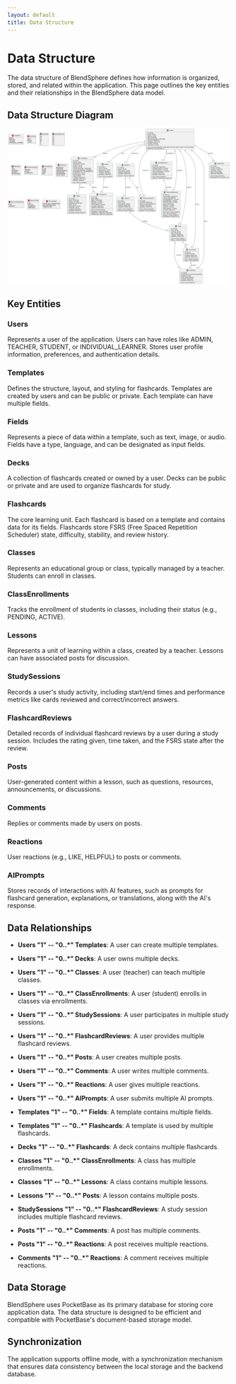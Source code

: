 ```yaml
---
layout: default
title: Data Structure
---
```


# Data Structure

The data structure of BlendSphere defines how information is organized, stored, and related within the application. This page outlines the key entities and their relationships in the BlendSphere data model.

## Data Structure Diagram

![Data Structure Diagram](../diagrams/images/BlendSphere%20Data%20Structure%20-%20PocketBase%20Compatible.png)

## Key Entities

### Users

Represents a user of the application. Users can have roles like ADMIN, TEACHER, STUDENT, or INDIVIDUAL_LEARNER. Stores user profile information, preferences, and authentication details.

### Templates

Defines the structure, layout, and styling for flashcards. Templates are created by users and can be public or private. Each template can have multiple fields.

### Fields

Represents a piece of data within a template, such as text, image, or audio. Fields have a type, language, and can be designated as input fields.

### Decks

A collection of flashcards created or owned by a user. Decks can be public or private and are used to organize flashcards for study.

### Flashcards

The core learning unit. Each flashcard is based on a template and contains data for its fields. Flashcards store FSRS (Free Spaced Repetition Scheduler) state, difficulty, stability, and review history.

### Classes

Represents an educational group or class, typically managed by a teacher. Students can enroll in classes.

### ClassEnrollments

Tracks the enrollment of students in classes, including their status (e.g., PENDING, ACTIVE).

### Lessons

Represents a unit of learning within a class, created by a teacher. Lessons can have associated posts for discussion.

### StudySessions

Records a user's study activity, including start/end times and performance metrics like cards reviewed and correct/incorrect answers.

### FlashcardReviews

Detailed records of individual flashcard reviews by a user during a study session. Includes the rating given, time taken, and the FSRS state after the review.

### Posts

User-generated content within a lesson, such as questions, resources, announcements, or discussions.

### Comments

Replies or comments made by users on posts.

### Reactions

User reactions (e.g., LIKE, HELPFUL) to posts or comments.

### AIPrompts

Stores records of interactions with AI features, such as prompts for flashcard generation, explanations, or translations, along with the AI's response.

## Data Relationships

- **Users "1" -- "0..\*" Templates**: A user can create multiple templates.
- **Users "1" -- "0..\*" Decks**: A user owns multiple decks.
- **Users "1" -- "0..\*" Classes**: A user (teacher) can teach multiple classes.
- **Users "1" -- "0..\*" ClassEnrollments**: A user (student) enrolls in classes via enrollments.
- **Users "1" -- "0..\*" StudySessions**: A user participates in multiple study sessions.
- **Users "1" -- "0..\*" FlashcardReviews**: A user provides multiple flashcard reviews.
- **Users "1" -- "0..\*" Posts**: A user creates multiple posts.
- **Users "1" -- "0..\*" Comments**: A user writes multiple comments.
- **Users "1" -- "0..\*" Reactions**: A user gives multiple reactions.
- **Users "1" -- "0..\*" AIPrompts**: A user submits multiple AI prompts.

- **Templates "1" -- "0..\*" Fields**: A template contains multiple fields.
- **Templates "1" -- "0..\*" Flashcards**: A template is used by multiple flashcards.

- **Decks "1" -- "0..\*" Flashcards**: A deck contains multiple flashcards.

- **Classes "1" -- "0..\*" ClassEnrollments**: A class has multiple enrollments.
- **Classes "1" -- "0..\*" Lessons**: A class contains multiple lessons.

- **Lessons "1" -- "0..\*" Posts**: A lesson contains multiple posts.

- **StudySessions "1" -- "0..\*" FlashcardReviews**: A study session includes multiple flashcard reviews.

- **Posts "1" -- "0..\*" Comments**: A post has multiple comments.
- **Posts "1" -- "0..\*" Reactions**: A post receives multiple reactions.

- **Comments "1" -- "0..\*" Reactions**: A comment receives multiple reactions.

## Data Storage

BlendSphere uses PocketBase as its primary database for storing core application data. The data structure is designed to be efficient and compatible with PocketBase's document-based storage model.

## Synchronization

The application supports offline mode, with a synchronization mechanism that ensures data consistency between the local storage and the backend database.
